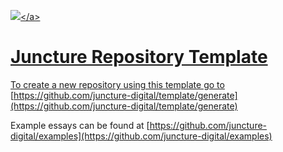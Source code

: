 <a href="https://www.juncture-digital.org"><img src="https://juncture-digital.github.io/juncture/static/images/ve-button.png"></a&gt;

# Juncture Repository Template

<param ve-iframe 
src="https://archive.org/embed/pet_rock_manual_original/page/n5/mode/2up"
fit="contain">

<param ve-image url="https://en.wikipedia.org/wiki/Jasmine#/media/File:Common_Jasmine.jpg"
label="Common (officinale) Jasmine"
description="Jim Evans, 2016"
license="CC BY-SA 4.0">

To create a new repository using this template go to [https://github.com/juncture-digital/template/generate](https://github.com/juncture-digital/template/generate)

Example essays can be found at [https://github.com/juncture-digital/examples](https://github.com/juncture-digital/examples)
